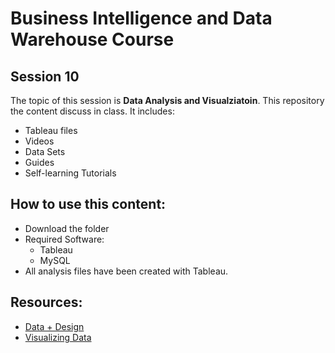 # Business Intelligence and Data Warehouse Course

## Session 10

The topic of this session is **Data Analysis and Visualziatoin**. This repository the content discuss in class. It includes:

  - Tableau files
  - Videos
  - Data Sets
  - Guides
  - Self-learning Tutorials
  
## How to use this content:

  - Download the folder
  - Required Software:
	  - Tableau
	  - MySQL
  - All analysis files have been created with Tableau.
  
  ## Resources:
  
   - [Data + Design](https://infoactive.co/data-design/titlepage01.html)
   - [Visualizing Data](http://www.visualisingdata.com/resources/)
